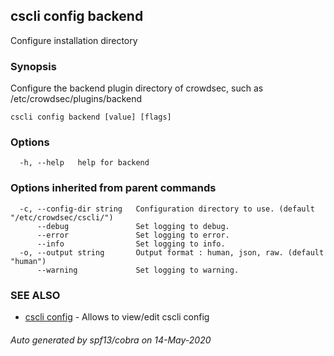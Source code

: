 ## cscli config backend

Configure installation directory

### Synopsis

Configure the backend plugin directory of crowdsec, such as /etc/crowdsec/plugins/backend

```
cscli config backend [value] [flags]
```

### Options

```
  -h, --help   help for backend
```

### Options inherited from parent commands

```
  -c, --config-dir string   Configuration directory to use. (default "/etc/crowdsec/cscli/")
      --debug               Set logging to debug.
      --error               Set logging to error.
      --info                Set logging to info.
  -o, --output string       Output format : human, json, raw. (default "human")
      --warning             Set logging to warning.
```

### SEE ALSO

* [cscli config](cscli_config.md)	 - Allows to view/edit cscli config

###### Auto generated by spf13/cobra on 14-May-2020
